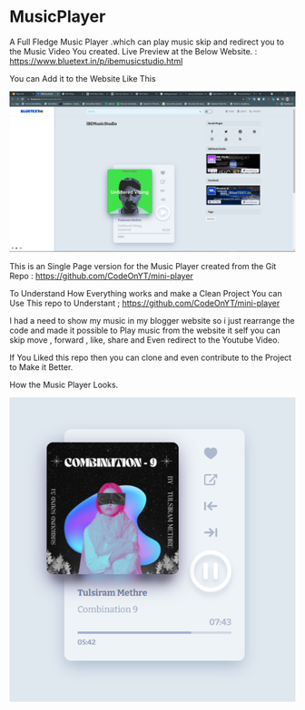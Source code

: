 # MusicPlayer

A Full Fledge Music Player .which can play music skip and redirect you to the Music Video You created.
Live Preview at the Below Website. : https://www.bluetext.in/p/ibemusicstudio.html

You can Add it to the Website Like This 



![Screenshot For Embedeing in Website](https://raw.githubusercontent.com/CodeOnYT/MusicPlayer/main/Add.png)

This is an Single Page version for the Music Player created from the Git Repo : https://github.com/CodeOnYT/mini-player

To Understand How Everything works and make a Clean Project You can Use This repo to Understant ; https://github.com/CodeOnYT/mini-player

I had a need to show my music in my blogger website so i just rearrange the code and made it possible to Play music from
the website it self you can skip move , forward , like, share and Even redirect to the Youtube Video.

If You Liked this repo then you can clone and even contribute to the Project to Make it Better.

How the Music Player Looks.

![Screenshot](https://raw.githubusercontent.com/CodeOnYT/MusicPlayer/main/Screenshot%202021-09-14%20155051.png)



